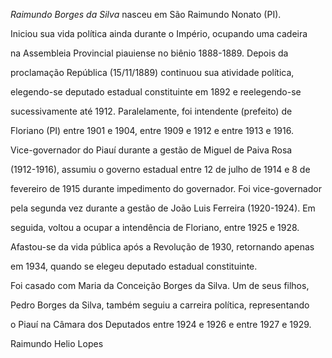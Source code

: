 

*Raimundo Borges da Silva* nasceu em São Raimundo Nonato (PI).



Iniciou sua vida política ainda durante o Império, ocupando uma cadeira

na Assembleia Provincial piauiense no biênio 1888-1889. Depois da

proclamação República (15/11/1889) continuou sua atividade política,

elegendo-se deputado estadual constituinte em 1892 e reelegendo-se

sucessivamente até 1912. Paralelamente, foi intendente (prefeito) de

Floriano (PI) entre 1901 e 1904, entre 1909 e 1912 e entre 1913 e 1916.



Vice-governador do Piauí durante a gestão de Miguel de Paiva Rosa

(1912-1916), assumiu o governo estadual entre 12 de julho de 1914 e 8 de

fevereiro de 1915 durante impedimento do governador. Foi vice-governador

pela segunda vez durante a gestão de João Luis Ferreira (1920-1924). Em

seguida, voltou a ocupar a intendência de Floriano, entre 1925 e 1928.

Afastou-se da vida pública após a Revolução de 1930, retornando apenas

em 1934, quando se elegeu deputado estadual constituinte.



Foi casado com Maria da Conceição Borges da Silva. Um de seus filhos,

Pedro Borges da Silva, também seguiu a carreira política, representando

o Piauí na Câmara dos Deputados entre 1924 e 1926 e entre 1927 e 1929.



Raimundo Helio Lopes



